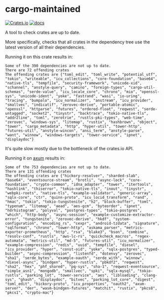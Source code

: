 # cargo-maintained

[![Crates.io](https://img.shields.io/crates/v/cargo-maintained)](https://crates.io/crates/cargo-maintained)
[![docs](https://img.shields.io/crates/v/cargo-maintained?color=yellow&label=docs)](https://docs.rs/cargo-maintained)

A tool to check crates are up to date.

More specifically, checks that all crates in the dependency tree use the latest version of all their dependencies.

Running it on this crate results in:

```text
Some of the 390 dependencies are not up to date.
There are 72 offending crates
The offending crates are {"toml_edit", "toml_write", "potential_utf", "tokio", "writeable", "icu_collections", "core-foundation", "base64", "native-tls", "tempfile", "security-framework", "unicode-xid", "schannel", "anstyle-query", "camino", "foreign-types", "cargo-util-schemas", "serde-value", "icu_locale_core", "chrono", "mio", "openssl-sys", "unicode-ident", "yoke", "fastrand", "wasi", "io-uring", "tracing", "bumpalo", "icu_normalizer", "anstream", "icu_provider", "smallvec", "indicatif", "zerovec-derive", "portable-atomic", "openssl", "httparse", "futures", "ordered-float", "reqwest", "serde-untagged", "socket2", "tinystr", "backtrace", "tokio-native-tls", "addr2line", "toml", "zerotrie", "rustls-pki-types", "web-time", "zerovec", "windows-sys", "litemap", "rustix", "hashbrown", "object", "tower", "cargo_metadata", "http", "hyper-util", "tower-http", "futures-util", "anstyle-wincon", "ansi_term", "anstyle-parse", "want", "winnow", "windows-targets", "tower-service", "ipnet", "displaydoc"}
```

It's quite slow mostly due to the bottleneck of the crates.io API.

Running it on [axum](https://github.com/tokio-rs/axum) results in:

```text
Some of the 753 dependencies are not up to date.
There are 131 offending crates
The offending crates are {"hickory-resolver", "sharded-slab", "base64", "eventsource-stream", "brotli", "async-lock", "core-foundation", "crypto-common", "idna_adapter", "tower", "itertools", "hashlink", "thiserror", "tokio-native-tls", "inout", "tinystr", "webpki-roots", "native-tls", "example-validator", "generic-array", "sqlx-core", "ctr", "quinn-proto", "icu_locid_transform", "rand", "hmac", "tokio", "tokio-tungstenite", "h2", "block-buffer", "toml", "typenum", "litemap", "aead", "aes-gcm", "byteorder", "ipnet", "hdrhistogram", "polyval", "postgres-types", "tokio-postgres", "which", "http-body", "async-session", "example-customize-extractor-error", "tungstenite", "zerovec-derive", "hkdf", "system-configuration", "encoding_rs", "cexpr", "android-tzdata", "signature", "sqlformat", "chrono", "tower-http", "askama_parser", "metrics-exporter-prometheus", "http", "rsa", "blake3", "bson", "combine", "resolv-conf", "rustls", "aws-lc-rs", "quickcheck_macros", "regex-automata", "metrics-util", "md-5", "futures-util", "icu_normalizer", "example-compression", "redis", "uuid", "tempfile", "diesel", "icu_provider", "hyper", "const-oid", "yoke", "sqlx-postgres", "typed-builder", "async-compression", "listenfd", "dotenvy", "zerovec", "sha1", "serde_bytes", "example-oauth", "serde_with", "winnow", "diesel-async", "bindgen", "hyper-rustls", "pbkdf2", "reqwest", "sha2", "hex", "phf_shared", "pq-sys", "sha-1", "reqwest-eventsource", "simple_asn1", "mongodb", "smallvec", "spki", "sqlx-mysql", "tokio-rustls", "parking_lot", "tower-service", "aes", "libloading", "clang-sys", "ghash", "displaydoc", "bitvec", "parking_lot_core", "digest", "toml_edit", "hickory-proto", "icu_properties", "oauth2", "axum-server", "der", "wasm-bindgen-futures", "matchit", "rustix", "pkcs8", "pkcs1", "crypto-mac"}
```
